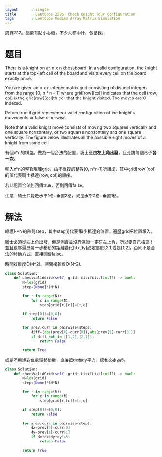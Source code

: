 ```yaml
--- 
layout      : single
title       : LeetCode 2596. Check Knight Tour Configuration
tags        : LeetCode Medium Array Matrix Simulation
---
```

周賽337。這題有點小心機，不少人都中計，包括我。  

# 題目
There is a knight on an n x n chessboard. In a valid configuration, the knight starts at the top-left cell of the board and visits every cell on the board exactly once.

You are given an n x n integer matrix grid consisting of distinct integers from the range [0, n * n - 1] where grid[row][col] indicates that the cell (row, col) is the grid[row][col]th cell that the knight visited. The moves are 0-indexed.

Return true if grid represents a valid configuration of the knight's movements or false otherwise.

Note that a valid knight move consists of moving two squares vertically and one square horizontally, or two squares horizontally and one square vertically. The figure below illustrates all the possible eight moves of a knight from some cell.

有個n\*n的棋盤。做為一個合法的配置，騎士應由**左上角出發**，且走訪每個格子**各一次**。  

輸入n\*n的整數矩陣grid，由不重複的整數[0, n\*n-1]所組成，其中grid[row][col]的值代表騎士抵達(row, col)的順序。  

若此配置合法則回傳true，否則回傳false。  

注意：騎士只能走水平1格+垂直2格，或是水平2格+垂直1格。  

# 解法
維護N\*N的陣列step，其中step[i]代表第i步抵達的位置，遍歷grid把位置填入。  

騎士必須從左上角出發，但是測資並沒有保證一定在左上角，所以要自己檢查！  
並且依序遍歷每一步移動的距離變化[dx,dy]必定屬於[2,1]或是[1,2]，否則不是合法的移動方式，直接回傳false。  

時間複雜度O(N^2)。空間複雜度O(N^2)。  

```python
class Solution:
    def checkValidGrid(self, grid: List[List[int]]) -> bool:
        N=len(grid)
        step=[None]*(N*N)
        
        for r in range(N):
            for c in range(N):
                step[grid[r][c]]=[r,c]
                
        if step[0]!=[0,0]:
            return False
        
        for prev,curr in pairwise(step):
            diff=[abs(prev[0]-curr[0]),abs(prev[1]-curr[1])]
            if diff not in [[1,2],[2,1]]:
                return False
            
        return True
```

或是不用絕對值處理移動量，直接把dx和dy平方，總和必定為5。  

```python
class Solution:
    def checkValidGrid(self, grid: List[List[int]]) -> bool:
        N=len(grid)
        step=[None]*(N*N)
        
        for r in range(N):
            for c in range(N):
                step[grid[r][c]]=[r,c]
                
        if step[0]!=[0,0]:
            return False
        
        for prev,curr in pairwise(step):
            dx=prev[0]-curr[0]
            dy=prev[1]-curr[1]
            if dx*dx+dy*dy!=5:
                return False
            
        return True
```